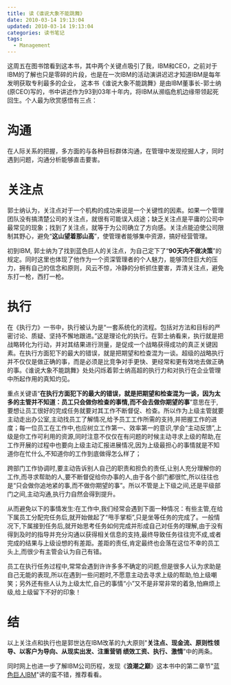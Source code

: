 ```yaml
---
title: 读《谁说大象不能跳舞》
date: 2010-03-14 19:13:04
updated: 2010-03-14 19:13:04
categories: 读书笔记
tags:
  - Management
---
```


这周五在图书馆看到这本书，其中两个关键点吸引了我，IBM和CEO，之前对于IBM的了解也只是零碎的片段，也是在一次IBM的活动演讲迟迟才知道IBM是每年发明获取专利最多的企业， 这本书《谁说大象不能跳舞》是由IBM董事长-郭士纳(原CEO)写的，书中讲述作为93到03年十年内，将IBM从濒临危机边缘带领起死回生。个人最为欣赏感悟有三点：

<!-- more -->

# 沟通

在人际关系的把握，多方面的与各种目标群体沟通，在管理中发现挖掘人才，同时遇到问题，沟通分析能够直击要害。

# 关注点

郭士纳认为，关注点对于一个机构的成功来说是一个关键性的因素。如果一个管理团队没有搞清楚公司的关注点，就很有可能误入歧途；缺乏关注点是平庸的公司中最常见的现象；找到了关注点，就等于为公司确立了方向感。关注点能迫使公司限制其野心，避免“**这山望着那山高**”，使管理者能够集中资源，搞好经营管理。

初到IBM, 郭士纳为了找到蓝色巨人的关注点，为自己定下了“**90天内不做决策**”的规定。同时这里也体现了他作为一个资深管理者的个人魅力，能够顶住巨大的压力，拥有自己的信念和原则，风云不惊，冷静的分析抓住要害，弄清关注点，避免东打一枪，西打一枪。

# 执行

在《执行力》一书中，执行被认为是“一套系统化的流程。包括对方法和目标的严密讨论、质疑、坚持不懈地跟进。”这是理论化的执行。在郭士纳看来，执行就是把战略转化为行动，并对其结果进行测量，是促成一个战略获得成功的真正关键因素。在执行方面犯下的最大的错误，就是把期望和检查混为一谈。超级的战略执行并不仅仅是做正确的事，而是必须是比竞争对手更快、更经常和更有效地去做正确的事。《谁说大象不能跳舞》处处闪烁着郭士纳高超的执行力和对执行在企业管理中所起作用的真知灼见。

重点关键语“**在执行方面犯下的最大的错误，就是把期望和检查混为一谈，因为太多的主管并不知道：员工只会做你检查的事情,而不会去做你期望的事**”意思在于,要想让员工很好的完成任务就要对其工作不断督促、检查。所以作为上级主管就要主动走出办公室,主动找员工了解情况,给予员工工作所需的支持,并把握工作的进度；每一位员工在工作中,也应树立工作第一、效率第一的意识,学会“主动反馈”,上级是你工作可利用的资源,同时注意不仅仅在有问题的时候主动寻求上级的帮助,在工作开展的过程中也要向上级主动汇报进展情况,因为上级最担心的事情就是不知道你在忙什么,不知道你的工作到底做得怎么样了；

跨部门工作协调时,要主动告诉别人自己的职责和担负的责任,让别人充分理解你的工作,而寻求帮助的人,要不断督促给你办事的人,由于各个部门都很忙,所以往往也是“只会做你追地紧的事,而不做你期望的事”。所以不管是上下级之间,还是平级部门之间,主动沟通,执行力自然会得到提升。

从而避免以下的事情发生:在工作中,我们经常会遇到下面一种情况：有些主管,在给下属员工分配完任务后,就开始做起了“甩手掌柜”,只是坐等任务的完成了。一般情况下,下属接到任务后,就开始思考任务如何完成并形成自己对任务的理解,由于没有得到及时的指导并充分沟通以获得相关信息的支持,最终导致任务往往完不成,或者完成的结果与上级设想的有差距。差距的责任,肯定最终也会落在这位不幸的员工头上,而很少有主管会认为自己有错。

员工在执行任务过程中,常常会遇到许许多多不确定的问题,但是很多人认为求助是自己无能的表现,所以在遇到一些问题时,不愿意主动去寻求上级的帮助,怕上级嘲笑；另外还有些人认为上级太忙,自己的事情“小”又不是非常非常的着急,怕麻烦上级,给上级留下不好的印象！

# 结

以上关注点和执行也是郭世达在IBM改革的九大原则"**关注点、现金流、原则性领导、以客户为导向、从现实出发、注重营销 绩效工资、执行、激情**"中的两条。

同时网上也进一步了解IBM公司历程，发现《**浪潮之巅**》这本书中的第二章节"[蓝色巨人IBM](http://www.googlechinablog.com/2007/08/ibm.html)"讲的蛮不错，推荐看看。